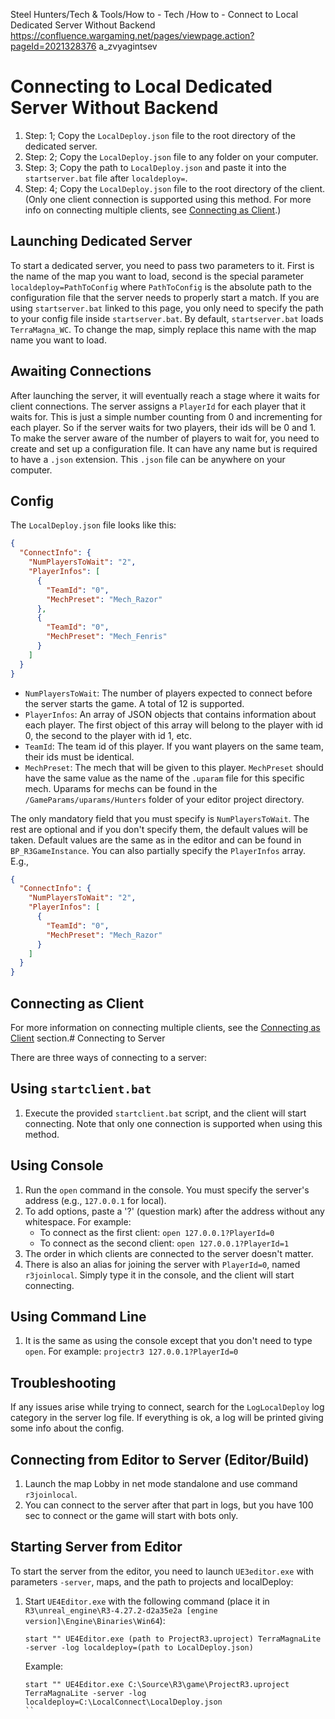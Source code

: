 Steel Hunters/Tech & Tools/How to - Tech /How to - Connect to Local Dedicated Server Without Backend
https://confluence.wargaming.net/pages/viewpage.action?pageId=2021328376
a_zvyagintsev

# Connecting to Local Dedicated Server Without Backend
1. Step: 1; Copy the `LocalDeploy.json` file to the root directory of the dedicated server.
2. Step: 2; Copy the `LocalDeploy.json` file to any folder on your computer.
3. Step: 3; Copy the path to `LocalDeploy.json` and paste it into the `startserver.bat` file after `localdeploy=`.
4. Step: 4; Copy the `LocalDeploy.json` file to the root directory of the client. (Only one client connection is supported using this method. For more info on connecting multiple clients, see [Connecting as Client](#connecting-as-client).)

## Launching Dedicated Server

To start a dedicated server, you need to pass two parameters to it. First is the name of the map you want to load, second is the special parameter `localdeploy=PathToConfig` where `PathToConfig` is the absolute path to the configuration file that the server needs to properly start a match. If you are using `startserver.bat` linked to this page, you only need to specify the path to your config file inside `startserver.bat`. By default, `startserver.bat` loads `TerraMagna_WC`. To change the map, simply replace this name with the map name you want to load.

## Awaiting Connections

After launching the server, it will eventually reach a stage where it waits for client connections. The server assigns a `PlayerId` for each player that it waits for. This is just a simple number counting from 0 and incrementing for each player. So if the server waits for two players, their ids will be 0 and 1. To make the server aware of the number of players to wait for, you need to create and set up a configuration file. It can have any name but is required to have a `.json` extension. This `.json` file can be anywhere on your computer.

## Config

The `LocalDeploy.json` file looks like this:

```json
{
  "ConnectInfo": {
    "NumPlayersToWait": "2",
    "PlayerInfos": [
      {
        "TeamId": "0",
        "MechPreset": "Mech_Razor"
      },
      {
        "TeamId": "0",
        "MechPreset": "Mech_Fenris"
      }
    ]
  }
}
```

- `NumPlayersToWait`: The number of players expected to connect before the server starts the game. A total of 12 is supported.
- `PlayerInfos`: An array of JSON objects that contains information about each player. The first object of this array will belong to the player with id 0, the second to the player with id 1, etc.
- `TeamId`: The team id of this player. If you want players on the same team, their ids must be identical.
- `MechPreset`: The mech that will be given to this player. `MechPreset` should have the same value as the name of the `.uparam` file for this specific mech. Uparams for mechs can be found in the `/GameParams/uparams/Hunters` folder of your editor project directory.

The only mandatory field that you must specify is `NumPlayersToWait`. The rest are optional and if you don't specify them, the default values will be taken. Default values are the same as in the editor and can be found in `BP_R3GameInstance`. You can also partially specify the `PlayerInfos` array. E.g.,

```json
{
  "ConnectInfo": {
    "NumPlayersToWait": "2",
    "PlayerInfos": [
      {
        "TeamId": "0",
        "MechPreset": "Mech_Razor"
      }
    ]
  }
}
```

## Connecting as Client

For more information on connecting multiple clients, see the [Connecting as Client](#connecting-as-client) section.# Connecting to Server

There are three ways of connecting to a server:

## Using `startclient.bat`

1. Execute the provided `startclient.bat` script, and the client will start connecting. Note that only one connection is supported when using this method.

## Using Console

1. Run the `open` command in the console. You must specify the server's address (e.g., `127.0.0.1` for local).
2. To add options, paste a '?' (question mark) after the address without any whitespace. For example:
   - To connect as the first client: `open 127.0.0.1?PlayerId=0`
   - To connect as the second client: `open 127.0.0.1?PlayerId=1`
3. The order in which clients are connected to the server doesn't matter.
4. There is also an alias for joining the server with `PlayerId=0`, named `r3joinlocal`. Simply type it in the console, and the client will start connecting.

## Using Command Line

1. It is the same as using the console except that you don't need to type `open`. For example: `projectr3 127.0.0.1?PlayerId=0`

## Troubleshooting

If any issues arise while trying to connect, search for the `LogLocalDeploy` log category in the server log file. If everything is ok, a log will be printed giving some info about the config.

## Connecting from Editor to Server (Editor/Build)

1. Launch the map Lobby in net mode standalone and use command `r3joinlocal`.
2. You can connect to the server after that part in logs, but you have 100 sec to connect or the game will start with bots only.

## Starting Server from Editor

To start the server from the editor, you need to launch `UE3editor.exe` with parameters `-server`, maps, and the path to projects and localDeploy:

1. Start `UE4Editor.exe` with the following command (place it in `R3\unreal_engine\R3-4.27.2-d2a35e2a [engine version]\Engine\Binaries\Win64`):
   ```
   start "" UE4Editor.exe (path to ProjectR3.uproject) TerraMagnaLite -server -log localdeploy=(path to LocalDeploy.json)
   ```
   Example:
   ```
   start "" UE4Editor.exe C:\Source\R3\game\ProjectR3.uproject TerraMagnaLite -server -log localdeploy=C:\LocalConnect\LocalDeploy.json
   ``